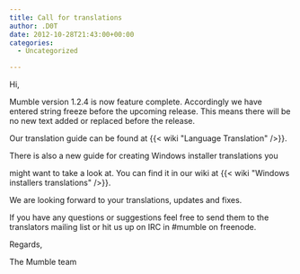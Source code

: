 ```yaml
---
title: Call for translations
author: .D0T
date: 2012-10-28T21:43:00+00:00
categories:
  - Uncategorized

---
```

Hi,

Mumble version 1.2.4 is now feature complete. Accordingly we have entered string freeze before the upcoming release. This means there will be no new text added or replaced before the release.<!--more-->

Our translation guide can be found at {{< wiki "Language Translation" />}}.

There is also a new guide for creating Windows installer translations you

might want to take a look at. You can find it in our wiki at {{< wiki "Windows installers translations" />}}.

We are looking forward to your translations, updates and fixes.

If you have any questions or suggestions feel free to send them to the translators mailing list or hit us up on IRC in #mumble on freenode.

Regards,

The Mumble team
